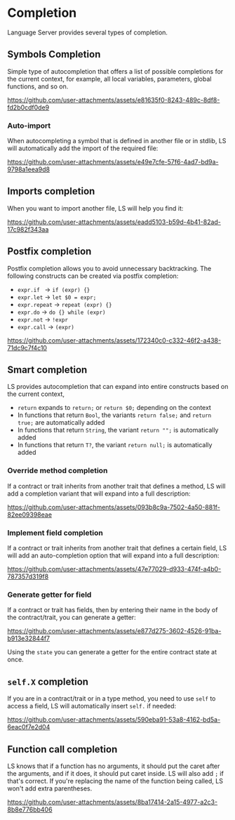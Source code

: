 # Completion

Language Server provides several types of completion.

## Symbols Completion

Simple type of autocompletion that offers a list of possible completions for the current context, for example,
all local variables, parameters, global functions, and so on.

https://github.com/user-attachments/assets/e81635f0-8243-489c-8df8-fd2b0cdf0de9

### Auto-import

When autocompleting a symbol that is defined in another file or in stdlib, LS will automatically add the import of the
required file:

https://github.com/user-attachments/assets/e49e7cfe-57f6-4ad7-bd9a-9798a1eea9d8

## Imports completion

When you want to import another file, LS will help you find it:

https://github.com/user-attachments/assets/eadd5103-b59d-4b41-82ad-17c982f343aa

## Postfix completion

Postfix completion allows you to avoid unnecessary backtracking. The following constructs can be created via postfix
completion:

- `expr.if ` -> `if (expr) {}`
- `expr.let` -> `let $0 = expr;`
- `expr.repeat` -> `repeat (expr) {}`
- `expr.do` -> `do {} while (expr)`
- `expr.not` -> `!expr`
- `expr.call` -> `(expr)`

https://github.com/user-attachments/assets/172340c0-c332-46f2-a438-71dc9c7f4c10

## Smart completion

LS provides autocompletion that can expand into entire constructs based on the current context,

- `return` expands to `return;` or `return $0;` depending on the context
- In functions that return `Bool`, the variants `return false;` and `return true;` are automatically added
- In functions that return `String`, the variant `return "";` is automatically added
- In functions that return `T?`, the variant `return null;` is automatically added

### Override method completion

If a contract or trait inherits from another trait that defines a method, LS will add a completion variant that will
expand into a full description:

https://github.com/user-attachments/assets/093b8c9a-7502-4a50-881f-82ee09398eae

### Implement field completion

If a contract or trait inherits from another trait that defines a certain field, LS will add an auto-completion option
that will expand into a full description:

https://github.com/user-attachments/assets/47e77029-d933-474f-a4b0-787357d319f8

### Generate getter for field

If a contract or trait has fields, then by entering their name in the body of the contract/trait,
you can generate a getter:

https://github.com/user-attachments/assets/e877d275-3602-4526-91ba-b913e32844f7

Using the `state` you can generate a getter for the entire contract state at once.

## `self.X` completion

If you are in a contract/trait or in a type method, you need to use `self` to access a field, LS will automatically
insert `self.` if needed:

https://github.com/user-attachments/assets/590eba91-53a8-4162-bd5a-6eac0f7e2d04

## Function call completion

LS knows that if a function has no arguments, it should put the caret after the arguments, and if it does, it should put
caret inside. LS will also add `;` if that's correct. If you're replacing the name of the function being called, LS
won't add extra parentheses.

https://github.com/user-attachments/assets/8ba17414-2a15-4977-a2c3-8b8e776bb406
